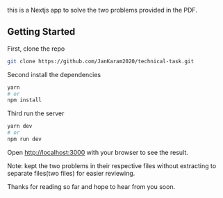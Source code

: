 this is a Nextjs app to solve the two problems provided in the PDF.

## Getting Started

First, clone the repo
```bash
git clone https://github.com/JanKaram2020/technical-task.git
```
Second install the dependencies 
```bash
yarn
# or
npm install
```
Third run the server
```bash
yarn dev
# or
npm run dev
```
Open [http://localhost:3000](http://localhost:3000) with your browser to see the result.

Note: kept the two problems in their respective files without extracting to separate files(two files) for easier reviewing.

Thanks for reading so far and hope to hear from you soon.